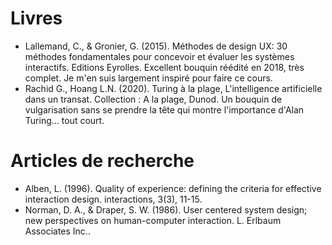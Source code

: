# Livres
* Lallemand, C., & Gronier, G. (2015). Méthodes de design UX: 30 méthodes fondamentales pour concevoir et évaluer les systèmes interactifs. Editions Eyrolles.
Excellent bouquin réédité en 2018, très complet. Je m'en suis largement inspiré pour faire ce cours.
* Rachid G., Hoang L.N. (2020). Turing à la plage, L'intelligence artificielle dans un transat. Collection : A la plage, Dunod.
Un bouquin de vulgarisation sans se prendre la tête qui montre l'importance d'Alan Turing... tout court.

# Articles de recherche
* Alben, L. (1996). Quality of experience: defining the criteria for effective interaction design. interactions, 3(3), 11-15.
* Norman, D. A., & Draper, S. W. (1986). User centered system design; new perspectives on human-computer interaction. L. Erlbaum Associates Inc..


